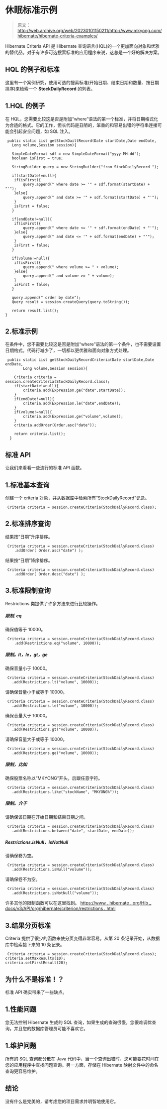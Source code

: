 # 休眠标准示例

> 原文：<http://web.archive.org/web/20230101150211/http://www.mkyong.com/hibernate/hibernate-criteria-examples/>

Hibernate Criteria API 是 Hibernate 查询语言(HQL)的一个更加面向对象和优雅的替代品。对于有许多可选搜索标准的应用程序来说，这总是一个好的解决方案。

## HQL 的例子和标准

这里有一个案例研究，使用可选的搜索标准(开始日期、结束日期和数量、按日期排序)来检索一个 **StockDailyRecord** 的列表。

## 1.HQL 的例子

在 HQL，您需要比较这是否是附加“where”语法的第一个标准，并将日期格式化为合适的格式。它的工作，但长代码是丑陋的，笨重的和容易出错的字符串连接可能会引起安全问题，如 SQL 注入。

```
 public static List getStockDailtRecord(Date startDate,Date endDate,
   Long volume,Session session){

   SimpleDateFormat sdf = new SimpleDateFormat("yyyy-MM-dd");
   boolean isFirst = true; 

   StringBuilder query = new StringBuilder("from StockDailyRecord ");

   if(startDate!=null){
	if(isFirst){
		query.append(" where date >= '" + sdf.format(startDate) + "'");
	}else{
		query.append(" and date >= '" + sdf.format(startDate) + "'");
	}
	isFirst = false;
   }

   if(endDate!=null){
	if(isFirst){
		query.append(" where date <= '" + sdf.format(endDate) + "'");
	}else{
		query.append(" and date <= '" + sdf.format(endDate) + "'");
	}
	isFirst = false;
   }

   if(volume!=null){
	if(isFirst){
		query.append(" where volume >= " + volume);
	}else{
		query.append(" and volume >= " + volume);
	}
	isFirst = false;
   }

   query.append(" order by date");
   Query result = session.createQuery(query.toString());

   return result.list();
} 
```

## 2.标准示例

在条件中，您不需要比较这是否是附加“where”语法的第一个条件，也不需要设置日期格式。代码行减少了，一切都以更优雅和面向对象方式处理。

```
 public static List getStockDailyRecordCriteria(Date startDate,Date endDate,
        Long volume,Session session){

	Criteria criteria = session.createCriteria(StockDailyRecord.class);
	if(startDate!=null){
		criteria.add(Expression.ge("date",startDate));
	}
	if(endDate!=null){
		criteria.add(Expression.le("date",endDate));
	}
	if(volume!=null){
		criteria.add(Expression.ge("volume",volume));
	}
	criteria.addOrder(Order.asc("date"));

	return criteria.list();
  } 
```

## 标准 API

让我们来看看一些流行的标准 API 函数。

## 1.标准基本查询

创建一个 criteria 对象，并从数据库中检索所有“StockDailyRecord”记录。

```
 Criteria criteria = session.createCriteria(StockDailyRecord.class); 
```

## 2.标准排序查询

结果按“日期”升序排序。

```
 Criteria criteria = session.createCriteria(StockDailyRecord.class)
    .addOrder( Order.asc("date") ); 
```

结果按“日期”降序排序。

```
 Criteria criteria = session.createCriteria(StockDailyRecord.class)
    .addOrder( Order.desc("date") ); 
```

## 3.标准限制查询

Restrictions 类提供了许多方法来进行比较操作。

##### 限制. eq

确保值等于 10000。

```
 Criteria criteria = session.createCriteria(StockDailyRecord.class)
    .add(Restrictions.eq("volume", 10000)); 
```

##### 限制。lt，le，gt，ge

确保音量小于 10000。

```
 Criteria criteria = session.createCriteria(StockDailyRecord.class)
   .add(Restrictions.lt("volume", 10000)); 
```

请确保音量小于或等于 10000。

```
 Criteria criteria = session.createCriteria(StockDailyRecord.class)
   .add(Restrictions.le("volume", 10000)); 
```

确保音量大于 10000。

```
 Criteria criteria = session.createCriteria(StockDailyRecord.class)
   .add(Restrictions.gt("volume", 10000)); 
```

请确保音量大于或等于 10000。

```
 Criteria criteria = session.createCriteria(StockDailyRecord.class)
   .add(Restrictions.ge("volume", 10000)); 
```

##### 限制，比如

确保股票名称以“MKYONG”开头，后跟任意字符。

```
 Criteria criteria = session.createCriteria(StockDailyRecord.class)
   .add(Restrictions.like("stockName", "MKYONG%")); 
```

##### 限制。介于

请确保该日期在开始日期和结束日期之间。

```
 Criteria criteria = session.createCriteria(StockDailyRecord.class)
   .add(Restrictions.between("date", startDate, endDate)); 
```

##### Restrictions.isNull，isNotNull

请确保卷为空。

```
 Criteria criteria = session.createCriteria(StockDailyRecord.class)
   .add(Restrictions.isNull("volume")); 
```

请确保卷不为空。

```
 Criteria criteria = session.createCriteria(StockDailyRecord.class)
   .add(Restrictions.isNotNull("volume")); 
```

许多其他的限制函数可以在这里找到。
[https://www . hibernate . org/Hib _ docs/v3/API/org/hibernate/criterion/restrictions . html](http://web.archive.org/web/20221023054403/https://www.hibernate.org/hib_docs/v3/api/org/hibernate/criterion/Restrictions.html)

## 3.结果分页标准

Criteria 提供了很少的函数来使分页变得非常容易。从第 20 条记录开始，从数据库中检索接下来的 10 条记录。

```
 Criteria criteria = session.createCriteria(StockDailyRecord.class);
criteria.setMaxResults(10);
criteria.setFirstResult(20); 
```

## 为什么不是标准！？

标准 API 确实带来了一些缺点。

## 1.性能问题

您无法控制 Hibernate 生成的 SQL 查询，如果生成的查询很慢，您很难调优查询，并且您的数据库管理员可能不喜欢它。

## 1.维护问题

所有的 SQL 查询都分散在 Java 代码中，当一个查询出错时，您可能要花时间在您的应用程序中查找问题查询。另一方面，存储在 Hibernate 映射文件中的命名查询更容易维护。

## 结论

没有什么是完美的，请考虑您的项目需求并明智地使用它。

<input type="hidden" id="mkyong-current-postId" value="3346">